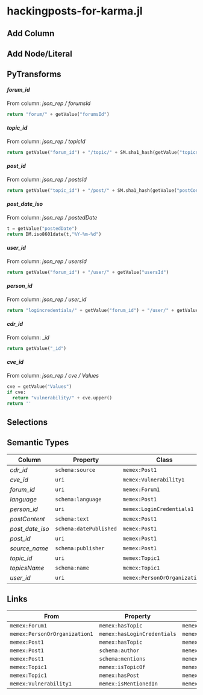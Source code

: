 # hackingposts-for-karma.jl

## Add Column

## Add Node/Literal

## PyTransforms
#### _forum_id_
From column: _json_rep / forumsId_
``` python
return "forum/" + getValue("forumsId")
```

#### _topic_id_
From column: _json_rep / topicId_
``` python
return getValue("forum_id") + "/topic/" + SM.sha1_hash(getValue("topicsName"))
```

#### _post_id_
From column: _json_rep / postsId_
``` python
return getValue("topic_id") + "/post/" + SM.sha1_hash(getValue("postContent"))
```

#### _post_date_iso_
From column: _json_rep / postedDate_
``` python
t = getValue("postedDate")
return DM.iso8601date(t,"%Y-%m-%d")
```

#### _user_id_
From column: _json_rep / usersId_
``` python
return getValue("forum_id") + "/user/" + getValue("usersId")
```

#### _person_id_
From column: _json_rep / user_id_
``` python
return "logincredentials/" + getValue("forum_id") + "/user/" + getValue("usersId")
```

#### _cdr_id_
From column: __id_
``` python
return getValue("_id")
```

#### _cve_id_
From column: _json_rep / cve / Values_
``` python
cve = getValue("Values")
if cve:
  return "vulnerability/" + cve.upper() 
return ''
```


## Selections

## Semantic Types
| Column | Property | Class |
|  ----- | -------- | ----- |
| _cdr_id_ | `schema:source` | `memex:Post1`|
| _cve_id_ | `uri` | `memex:Vulnerability1`|
| _forum_id_ | `uri` | `memex:Forum1`|
| _language_ | `schema:language` | `memex:Post1`|
| _person_id_ | `uri` | `memex:LoginCredentials1`|
| _postContent_ | `schema:text` | `memex:Post1`|
| _post_date_iso_ | `schema:datePublished` | `memex:Post1`|
| _post_id_ | `uri` | `memex:Post1`|
| _source_name_ | `schema:publisher` | `memex:Post1`|
| _topic_id_ | `uri` | `memex:Topic1`|
| _topicsName_ | `schema:name` | `memex:Topic1`|
| _user_id_ | `uri` | `memex:PersonOrOrganization1`|


## Links
| From | Property | To |
|  --- | -------- | ---|
| `memex:Forum1` | `memex:hasTopic` | `memex:Topic1`|
| `memex:PersonOrOrganization1` | `memex:hasLoginCredentials` | `memex:LoginCredentials1`|
| `memex:Post1` | `memex:hasTopic` | `memex:Topic1`|
| `memex:Post1` | `schema:author` | `memex:PersonOrOrganization1`|
| `memex:Post1` | `schema:mentions` | `memex:Vulnerability1`|
| `memex:Topic1` | `memex:isTopicOf` | `memex:Forum1`|
| `memex:Topic1` | `memex:hasPost` | `memex:Post1`|
| `memex:Vulnerability1` | `memex:isMentionedIn` | `memex:Post1`|
